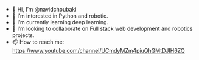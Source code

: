 - 👋 Hi, I’m @navidchoubaki
- 👀 I’m interested in Python and robotic.
- 🌱 I’m currently learning deep learning.
- 💞️ I’m looking to collaborate on Full stack web development and robotics projects.
- 📫 How to reach me:
https://www.youtube.com/channel/UCmdyMZm4piuQhGMtDJIH6ZQ

<!---
navidchoubaki/navidchoubaki is a ✨ special ✨ repository because its `README.md` (this file) appears on your GitHub profile.
You can click the Preview link to take a look at your changes.
--->
